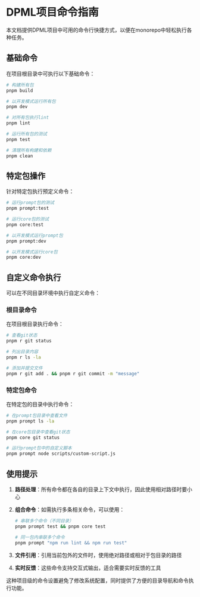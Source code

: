 # DPML项目命令指南

本文档提供DPML项目中可用的命令行快捷方式，以便在monorepo中轻松执行各种任务。

## 基础命令

在项目根目录中可执行以下基础命令：

```bash
# 构建所有包
pnpm build

# 以开发模式运行所有包
pnpm dev

# 对所有包执行lint
pnpm lint

# 运行所有包的测试
pnpm test

# 清理所有构建和依赖
pnpm clean
```

## 特定包操作

针对特定包执行预定义命令：

```bash
# 运行prompt包的测试
pnpm prompt:test

# 运行core包的测试
pnpm core:test

# 以开发模式运行prompt包
pnpm prompt:dev

# 以开发模式运行core包
pnpm core:dev
```

## 自定义命令执行

可以在不同目录环境中执行自定义命令：

### 根目录命令

在项目根目录执行命令：

```bash
# 查看git状态
pnpm r git status

# 列出目录内容
pnpm r ls -la

# 添加并提交文件
pnpm r git add . && pnpm r git commit -m "message"
```

### 特定包命令

在特定包的目录中执行命令：

```bash
# 在prompt包目录中查看文件
pnpm prompt ls -la

# 在core包目录中查看git状态
pnpm core git status

# 运行prompt包中的自定义脚本
pnpm prompt node scripts/custom-script.js
```

## 使用提示

1. **路径处理**：所有命令都在各自的目录上下文中执行，因此使用相对路径时要小心

2. **组合命令**：如需执行多条相关命令，可以使用：

   ```bash
   # 串联多个命令（不同目录）
   pnpm prompt test && pnpm core test

   # 同一包内串联多个命令
   pnpm prompt "npm run lint && npm run test"
   ```

3. **文件引用**：引用当前包外的文件时，使用绝对路径或相对于包目录的路径

4. **实时反馈**：这些命令支持交互式输出，适合需要实时反馈的工具

这种项目级的命令设置避免了修改系统配置，同时提供了方便的目录导航和命令执行功能。
